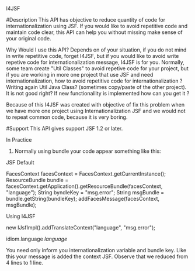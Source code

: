 I4JSF

#Description 
This API has objective to reduce quantity of code for internationalization using JSF. If you would like to avoid repetitive code and maintain code clear, this API can help you without missing make sense of your original code. 

Why Would I use this API? 
Depends on of your situation, if you do not mind in write repetitive code, forget I4JSF, but if you would like to avoid write repetive code for internationalization message, I4JSF is for you. Normally, some team create "Util Classes" to avoid repetive code for your project, but if you are working in more one project that use JSF and need internationalization, how to avoid repetitive code for internationalization ? Writing again Util Java Class? (sometimes copy/paste of the other project). It is not good right? If new functionallity is implemented how can you get it ? 

Because of this I4JSF was created with objective of fix this problem when we have more one project using Internationalization JSF and we would not to repeat common code, because it is very boring. 

#Support 
This API gives support JSF 1.2 or later. 

In Practice 

1. Normally using bundle your code appear something like this: 

JSF Default 

FacesContext facesContext = FacesContext.getCurrentInstance();
	ResourceBundle bundle = facesContext.getApplication().getResourceBundle(facesContext, "language");
	String byndleKey = "msg.error";
	String msgBundle = bundle.getString(bundleKey);
	addFacesMessage(facesContext, msgBundle);
	
Using I4JSF 

new IJsfImpl().addTranslateContext("language", "msg.error");
 

 <resource-bundle>
   <base-name>idiom.language</base-name>
   <var>language</var>
  </resource-bundle>

You need only inform you internationalization variable  and bundle key. Like this your message is added the context JSF. 
Observe that we reduced from 4 lines to 1 line. 
